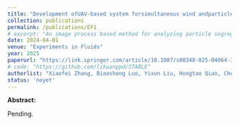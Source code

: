 ```yaml
---
title: "Development ofUAV‑based system forsimultaneous wind andparticle measurements intheatmospheric boundary layer"
collection: publications
permalink: /publications/EF1
# excerpt: "An image process based method for analyzing particle segregation in fluidized bed"
date: 2024-04-01
venue: "Experiments in Fluids"
year: 2025
paperurl: "https://link.springer.com/article/10.1007/s00348-025-04064-3"
# code: "https://github.com/likuanppd/STABLE"
authorlist: "Xiaofei Zhang, Biaosheng Luo, Yixun Liu, Hongtao Qian, Cheng Li"
status: 'noyet'
---
```

**Abstract:**

Pending. 
